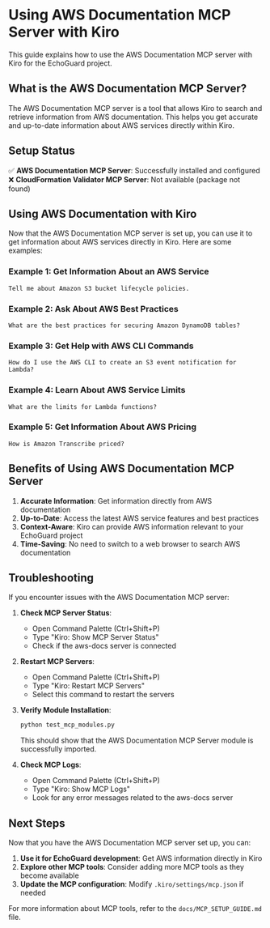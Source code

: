 # Using AWS Documentation MCP Server with Kiro

This guide explains how to use the AWS Documentation MCP server with Kiro for the EchoGuard project.

## What is the AWS Documentation MCP Server?

The AWS Documentation MCP server is a tool that allows Kiro to search and retrieve information from AWS documentation. This helps you get accurate and up-to-date information about AWS services directly within Kiro.

## Setup Status

✅ **AWS Documentation MCP Server**: Successfully installed and configured
❌ **CloudFormation Validator MCP Server**: Not available (package not found)

## Using AWS Documentation with Kiro

Now that the AWS Documentation MCP server is set up, you can use it to get information about AWS services directly in Kiro. Here are some examples:

### Example 1: Get Information About an AWS Service

```
Tell me about Amazon S3 bucket lifecycle policies.
```

### Example 2: Ask About AWS Best Practices

```
What are the best practices for securing Amazon DynamoDB tables?
```

### Example 3: Get Help with AWS CLI Commands

```
How do I use the AWS CLI to create an S3 event notification for Lambda?
```

### Example 4: Learn About AWS Service Limits

```
What are the limits for Lambda functions?
```

### Example 5: Get Information About AWS Pricing

```
How is Amazon Transcribe priced?
```

## Benefits of Using AWS Documentation MCP Server

1. **Accurate Information**: Get information directly from AWS documentation
2. **Up-to-Date**: Access the latest AWS service features and best practices
3. **Context-Aware**: Kiro can provide AWS information relevant to your EchoGuard project
4. **Time-Saving**: No need to switch to a web browser to search AWS documentation

## Troubleshooting

If you encounter issues with the AWS Documentation MCP server:

1. **Check MCP Server Status**:
   - Open Command Palette (Ctrl+Shift+P)
   - Type "Kiro: Show MCP Server Status"
   - Check if the aws-docs server is connected

2. **Restart MCP Servers**:
   - Open Command Palette (Ctrl+Shift+P)
   - Type "Kiro: Restart MCP Servers"
   - Select this command to restart the servers

3. **Verify Module Installation**:
   ```cmd
   python test_mcp_modules.py
   ```
   This should show that the AWS Documentation MCP Server module is successfully imported.

4. **Check MCP Logs**:
   - Open Command Palette (Ctrl+Shift+P)
   - Type "Kiro: Show MCP Logs"
   - Look for any error messages related to the aws-docs server

## Next Steps

Now that you have the AWS Documentation MCP server set up, you can:

1. **Use it for EchoGuard development**: Get AWS information directly in Kiro
2. **Explore other MCP tools**: Consider adding more MCP tools as they become available
3. **Update the MCP configuration**: Modify `.kiro/settings/mcp.json` if needed

For more information about MCP tools, refer to the `docs/MCP_SETUP_GUIDE.md` file.
